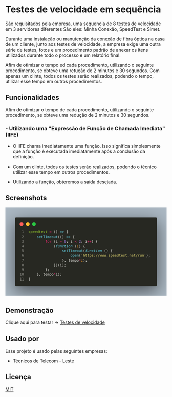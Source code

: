 
# Testes de velocidade em sequência

São requisitados pela empresa, uma sequencia de 8 testes de velocidade em 3
servidores diferentes
São eles: Minha Conexão, SpeedTest e Simet.

Durante uma instalação ou manutenção da conexão de fibra óptica na casa de um
cliente, junto aos testes de velocidade, a empresa exige uma outra série de
testes, fotos e um procedimento padrão de anexar os itens utilizados durante todo
o processo e um relatório final.

Afim de otimizar o tempo ed cada procedimento, utilizando o seguinte procedimento, 
se obteve uma retução de 2 minutos e 30 segundos. Com apenas um clinte, todos os testes 
serão realizados, podendo o tempo, utilizar esse tempo em outros procedimentos.
## Funcionalidades

Afim de otimizar o tempo de cada procedimento, utilizando o seguinte procedimento,
se obteve uma redução de 2 minutos e 30 segundos.

### - Utilizando uma "Expressão de Função de Chamada Imediata" (IIFE)

- O IIFE chama imediatamente uma função. Isso significa simplesmente que a função é executada imediatamente após a conclusão da definição.

- Com um clinte, todos os testes serão realizados, podendo o técnico utilizar esse tempo em outros procedimentos.

- Utilizando a função, obteremos a saída desejada.
## Screenshots

![Project](https://raw.githubusercontent.com/devleonardo/images/master/imgs/code.png)


## Demonstração


Clique aqui para testar → [Testes de velocidade](https://devleonardo.github.io/projetos/teste-de-velocidade/)
## Usado por

Esse projeto é usado pelas seguintes empresas:

- Técnicos de Telecom - Leste
## Licença

[MIT](https://choosealicense.com/licenses/mit/)

